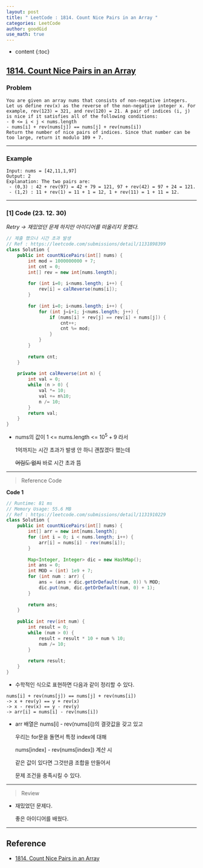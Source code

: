 ```yaml
---
layout: post
title: " LeetCode : 1814. Count Nice Pairs in an Array "
categories: LeetCode
author: goodGid
use_math: true
---
```

* content
{:toc}

## [1814. Count Nice Pairs in an Array](https://leetcode.com/problems/count-nice-pairs-in-an-array/)

### Problem

```
You are given an array nums that consists of non-negative integers. Let us define rev(x) as the reverse of the non-negative integer x. For example, rev(123) = 321, and rev(120) = 21. A pair of indices (i, j) is nice if it satisfies all of the following conditions:
- 0 <= i < j < nums.length
- nums[i] + rev(nums[j]) == nums[j] + rev(nums[i])
Return the number of nice pairs of indices. Since that number can be too large, return it modulo 109 + 7.
```


---

### Example

```
Input: nums = [42,11,1,97]
Output: 2
Explanation: The two pairs are:
 - (0,3) : 42 + rev(97) = 42 + 79 = 121, 97 + rev(42) = 97 + 24 = 121.
 - (1,2) : 11 + rev(1) = 11 + 1 = 12, 1 + rev(11) = 1 + 11 = 12.
```

---

### [1] Code (23. 12. 30)

*Retry -> 재밌었던 문제 하지만 아이디어를 떠올리지 못했다.*

``` java
// 제출 했으나 시간 초과 발생
// Ref : https://leetcode.com/submissions/detail/1131898399
class Solution {
    public int countNicePairs(int[] nums) {
        int mod = 1000000000 + 7;
        int cnt = 0;
        int[] rev = new int[nums.length];
        
        for (int i=0; i<nums.length; i++) {
            rev[i] = calReverse(nums[i]);
        }
        
        for (int i=0; i<nums.length; i++) {
            for (int j=i+1; j<nums.length; j++) {
                if (nums[i] + rev[j] == rev[i] + nums[j]) {
                    cnt++;
                    cnt %= mod;
                }
            }
        }
        
        return cnt;
    }
    
    private int calReverse(int n) {
        int val = 0;
        while (n > 0) {
            val *= 10;
            val += n%10;
            n /= 10;
        }
        return val;
    }
}
```

* nums의 값이 1 <= nums.length <= $10^5+9$ 라서 

  1억까지는 시간 초과가 발생 안 하니 괜찮겠다 했는데 

  ~~어림도 없지~~ 바로 시간 초과 뜸


---

> Reference Code

**Code 1**

``` java
// Runtime: 81 ms
// Memory Usage: 55.6 MB
// Ref : https://leetcode.com/submissions/detail/1131910229
class Solution {
    public int countNicePairs(int[] nums) {
        int[] arr = new int[nums.length];
        for (int i = 0; i < nums.length; i++) {
            arr[i] = nums[i] - rev(nums[i]);
        }
        
        Map<Integer, Integer> dic = new HashMap();
        int ans = 0;
        int MOD = (int) 1e9 + 7;
        for (int num : arr) {
            ans = (ans + dic.getOrDefault(num, 0)) % MOD;
            dic.put(num, dic.getOrDefault(num, 0) + 1);
        }
        
        return ans;
    }
    
    public int rev(int num) {
        int result = 0;
        while (num > 0) {
            result = result * 10 + num % 10;
            num /= 10;
        }
        
        return result;
    }
}
```

* 수학적인 식으로 표현하면 다음과 같이 정리할 수 있다.

```
nums[i] + rev(nums[j]) == nums[j] + rev(nums[i])
-> x + rev(y) == y + rev(x)
-> x - rev(x) == y - rev(y)
-> arr[i] = nums[i] - rev(nums[i])
```

* arr 배열은 nums[i] - rev(nums[i])의 결괏값을 갖고 있고

  우리는 for문을 돌면서 특정 index에 대해
  
  nums[index] - rev(nums[index]) 계산 시

  같은 값이 있다면 그것만큼 조합을 만들어서

  문제 조건을 충족시킬 수 있다.

---

> Review

* 재밌었던 문제다.

  좋은 아이디어를 배웠다.

---

## Reference

* [1814. Count Nice Pairs in an Array](https://leetcode.com/problems/count-nice-pairs-in-an-array/)